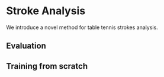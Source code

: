 # Stroke Analysis

We introduce a novel method for table tennis strokes analysis.

## Evaluation

## Training from scratch
